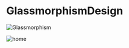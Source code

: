 # GlassmorphismDesign

![Glassmorphism](https://user-images.githubusercontent.com/54769213/109086045-6c61ef00-773d-11eb-95df-88b70378c35d.png)

![home](https://user-images.githubusercontent.com/54769213/109086049-6f5cdf80-773d-11eb-95d2-bfcc60daa40f.png)
